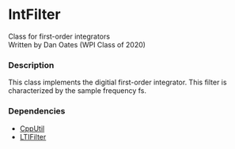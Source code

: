 # IntFilter
Class for first-order integrators  
Written by Dan Oates (WPI Class of 2020)

### Description
This class implements the digitial first-order integrator. This filter is characterized by the sample frequency fs.

### Dependencies
- [CppUtil](https://github.com/doates625/CppUtil.git)
- [LTIFilter](https://github.com/doates625/LTIFilter.git)